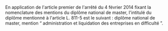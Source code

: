 En application de l'article premier de l'arrêté du 4 février 2014 fixant la nomenclature des mentions du diplôme national de master, l'intitulé du diplôme mentionné à l'article L. 811-5 est le suivant : diplôme national de master, mention “ administration et liquidation des entreprises en difficulté ”.

